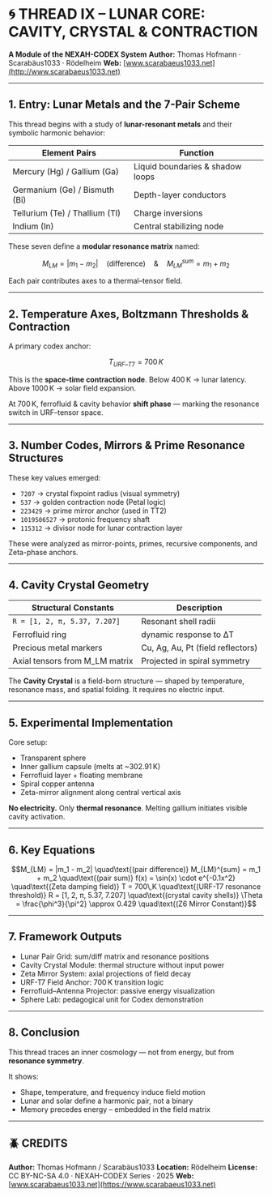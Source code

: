 # 🌀 THREAD IX – LUNAR CORE: CAVITY, CRYSTAL & CONTRACTION

**A Module of the NEXAH-CODEX System**
**Author:** Thomas Hofmann · Scarabäus1033 · Rödelheim
**Web:** [www.scarabaeus1033.net](http://www.scarabaeus1033.net)

---

## 1. Entry: Lunar Metals and the 7-Pair Scheme

This thread begins with a study of **lunar-resonant metals** and their symbolic harmonic behavior:

| Element Pairs                  | Function                         |
| ------------------------------ | -------------------------------- |
| Mercury (Hg) / Gallium (Ga)    | Liquid boundaries & shadow loops |
| Germanium (Ge) / Bismuth (Bi)  | Depth-layer conductors           |
| Tellurium (Te) / Thallium (Tl) | Charge inversions                |
| Indium (In)                    | Central stabilizing node         |

These seven define a **modular resonance matrix** named:

```math
M_{LM} = |m_1 - m_2| \quad\text{(difference)} \quad\&\quad M_{LM}^{sum} = m_1 + m_2
```

Each pair contributes axes to a thermal–tensor field.

---

## 2. Temperature Axes, Boltzmann Thresholds & Contraction

A primary codex anchor:

```math
T_{URF–T7} = 700\,K
```

This is the **space-time contraction node**. Below 400 K → lunar latency. Above 1000 K → solar field expansion.

At 700 K, ferrofluid & cavity behavior **shift phase** — marking the resonance switch in URF–tensor space.

---

## 3. Number Codes, Mirrors & Prime Resonance Structures

These key values emerged:

* `7207` → crystal fixpoint radius (visual symmetry)
* `537` → golden contraction node (Petal logic)
* `223429` → prime mirror anchor (used in TT2)
* `1019506527` → protonic frequency shaft
* `115312` → divisor node for lunar contraction layer

These were analyzed as mirror-points, primes, recursive components, and Zeta-phase anchors.

---

## 4. Cavity Crystal Geometry

| Structural Constants            | Description                       |
| ------------------------------- | --------------------------------- |
| `R = [1, 2, π, 5.37, 7.207]`    | Resonant shell radii              |
| Ferrofluid ring                 | dynamic response to ΔT            |
| Precious metal markers          | Cu, Ag, Au, Pt (field reflectors) |
| Axial tensors from M\_LM matrix | Projected in spiral symmetry      |

The **Cavity Crystal** is a field-born structure — shaped by temperature, resonance mass, and spatial folding. It requires no electric input.

---

## 5. Experimental Implementation

Core setup:

* Transparent sphere
* Inner gallium capsule (melts at \~302.91 K)
* Ferrofluid layer + floating membrane
* Spiral copper antenna
* Zeta-mirror alignment along central vertical axis

**No electricity.** Only **thermal resonance**. Melting gallium initiates visible cavity activation.

---

## 6. Key Equations

```math
M_{LM} = |m_1 - m_2| \quad\text{(pair difference)}
M_{LM}^{sum} = m_1 + m_2 \quad\text{(pair sum)}

f(x) = \sin(x) \cdot e^{-0.1x^2} \quad\text{(Zeta damping field)}

T = 700\,K \quad\text{(URF-T7 resonance threshold)}

R = [1, 2, π, 5.37, 7.207] \quad\text{(crystal cavity shells)}

\Theta = \frac{\phi^3}{\pi^2} \approx 0.429 \quad\text{(Z6 Mirror Constant)}
```

---

## 7. Framework Outputs

* Lunar Pair Grid: sum/diff matrix and resonance positions
* Cavity Crystal Module: thermal structure without input power
* Zeta Mirror System: axial projections of field decay
* URF-T7 Field Anchor: 700 K transition logic
* Ferrofluid–Antenna Projector: passive energy visualization
* Sphere Lab: pedagogical unit for Codex demonstration

---

## 8. Conclusion

This thread traces an inner cosmology — not from energy, but from **resonance symmetry**.

It shows:

* Shape, temperature, and frequency induce field motion
* Lunar and solar define a harmonic pair, not a binary
* Memory precedes energy – embedded in the field matrix

---

## 🪲 CREDITS

**Author:** Thomas Hofmann / Scarabäus1033
**Location:** Rödelheim
**License:** CC BY-NC-SA 4.0 · NEXAH-CODEX Series · 2025
**Web:** [www.scarabaeus1033.net](https://www.scarabaeus1033.net)
